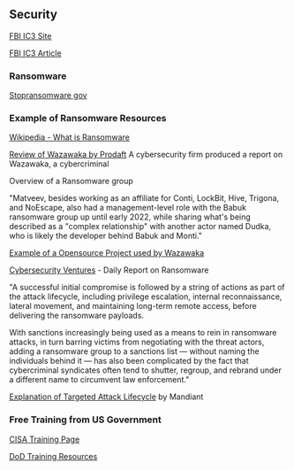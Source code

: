 ## Security

[FBI IC3 Site](https://www.ic3.gov/)

[FBI IC3 Article](https://www.ic3.gov/Media/News/2023/231218.pdf)

### Ransomware

[Stopransomware gov](https://www.cisa.gov/stopransomware)

### Example of Ransomware Resources

[Wikipedia - What is Ransomware](https://en.wikipedia.org/wiki/Ransomware)

[Review of Wazawaka by Prodaft](https://resources.prodaft.com/wazawaka-report) A cybersecurity firm produced a report on Wazawaka, a cybercriminal

Overview of a Ransomware group

"Matveev, besides working as an affiliate for Conti, LockBit, Hive, Trigona, and NoEscape, also had a management-level role with the Babuk ransomware group up until early 2022, while sharing what's being described as a "complex relationship" with another actor named Dudka, who is likely the developer behind Babuk and Monti."

[Example of a Opensource Project used by Wazawaka](https://www.meshcommander.com/meshcentral2)

[Cybersecurity Ventures](https://cybersecurityventures.com/ransomware-minute/) - Daily Report on Ransomware

"A successful initial compromise is followed by a string of actions as part of the attack lifecycle, including privilege escalation, internal reconnaissance, lateral movement, and maintaining long-term remote access, before delivering the ransomware payloads.

With sanctions increasingly being used as a means to rein in ransomware attacks, in turn barring victims from negotiating with the threat actors, adding a ransomware group to a sanctions list — without naming the individuals behind it — has also been complicated by the fact that cybercriminal syndicates often tend to shutter, regroup, and rebrand under a different name to circumvent law enforcement."

[Explanation of Targeted Attack Lifecycle](https://www.mandiant.com/resources/insights/targeted-attack-lifecycle) by Mandiant

### Free Training from US Government

[CISA Training Page](https://www.cisa.gov/cybersecurity-training-exercises)

[DoD Training Resources](https://public.cyber.mil/cyber-training/)